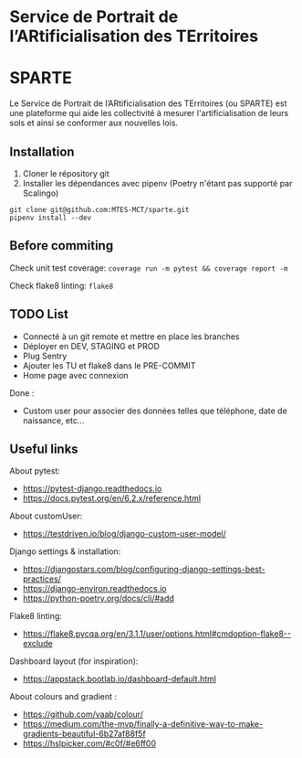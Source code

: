 **S**ervice de **P**ortrait de l’**AR**tificialisation des **TE**rritoires
==========================================================================

# SPARTE

Le Service de Portrait de l’ARtificialisation des TErritoires (ou SPARTE) est une plateforme qui aide les collectivité à mesurer l'artificialisation de leurs sols et ainsi se conformer aux nouvelles lois.

## Installation

1. Cloner le répository git
2. Installer les dépendances avec pipenv (Poetry n'étant pas supporté par Scalingo)

```
git clone git@github.com:MTES-MCT/sparte.git
pipenv install --dev
```

## Before commiting

Check unit test coverage: `coverage run -m pytest && coverage report -m`

Check flake8 linting: `flake8`

## TODO List

- Connecté à un git remote et mettre en place les branches
- Déployer en DEV, STAGING et PROD
- Plug Sentry
- Ajouter les TU et flake8 dans le PRE-COMMIT
- Home page avec connexion

Done :

- Custom user pour associer des données telles que téléphone, date de naissance, etc...

## Useful links

About pytest:

- https://pytest-django.readthedocs.io
- https://docs.pytest.org/en/6.2.x/reference.html

About customUser:

- https://testdriven.io/blog/django-custom-user-model/

Django settings & installation:

- https://djangostars.com/blog/configuring-django-settings-best-practices/
- https://django-environ.readthedocs.io
- https://python-poetry.org/docs/cli/#add

Flake8 linting:

- https://flake8.pycqa.org/en/3.1.1/user/options.html#cmdoption-flake8--exclude

Dashboard layout (for inspiration):

- https://appstack.bootlab.io/dashboard-default.html

About colours and gradient :

- https://github.com/vaab/colour/
- https://medium.com/the-mvp/finally-a-definitive-way-to-make-gradients-beautiful-6b27af88f5f
- https://hslpicker.com/#c0f/#e6ff00
